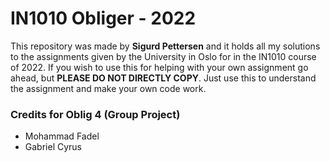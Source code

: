 # IN1010 Obliger - 2022

This repository was made by __Sigurd Pettersen__ and it holds all my solutions to the assignments given
by the University in Oslo for in the IN1010 course of 2022. If you wish to use this for helping with your own
assignment go ahead, but __PLEASE DO NOT DIRECTLY COPY__. Just use this to understand the assignment and make your own code work.

### Credits for Oblig 4 (Group Project)
- Mohammad Fadel
- Gabriel Cyrus
